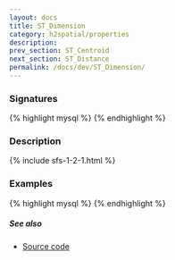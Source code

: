 ```yaml
---
layout: docs
title: ST_Dimension
category: h2spatial/properties
description: 
prev_section: ST_Centroid
next_section: ST_Distance
permalink: /docs/dev/ST_Dimension/
---
```


### Signatures

{% highlight mysql %}
{% endhighlight %}

### Description



{% include sfs-1-2-1.html %}

### Examples

{% highlight mysql %}
{% endhighlight %}

##### See also

* <a href="https://github.com/irstv/H2GIS/blob/master/h2spatial/src/main/java/org/h2gis/h2spatial/internal/function/spatial/properties/ST_Dimension.java" target="_blank">Source code</a>
